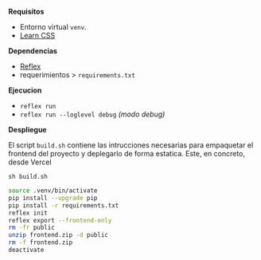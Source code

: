 **Requisitos**

- Entorno virtual `venv`.
- [Learn CSS](https://web.dev/learn/css)

**Dependencias**

- [Reflex](https://reflex.dev)
- requerimientos > `requirements.txt`

**Ejecucion**

- `reflex run`
- `reflex run --loglevel debug` _(modo debug)_

**Despliegue**

El script `build.sh` contiene las intrucciones necesarias para empaquetar el frontend del proyecto y deplegarlo de forma estatica. Este, en concreto, desde Vercel

`sh build.sh`

```sh
source .venv/bin/activate
pip install --upgrade pip
pip install -r requirements.txt
reflex init
reflex export --frontend-only
rm -fr public
unzip frontend.zip -d public
rm -f frontend.zip
deactivate
```

